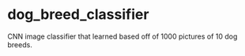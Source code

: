 # dog_breed_classifier 
CNN image classifier that learned based off of 1000 pictures of 10 dog breeds.


